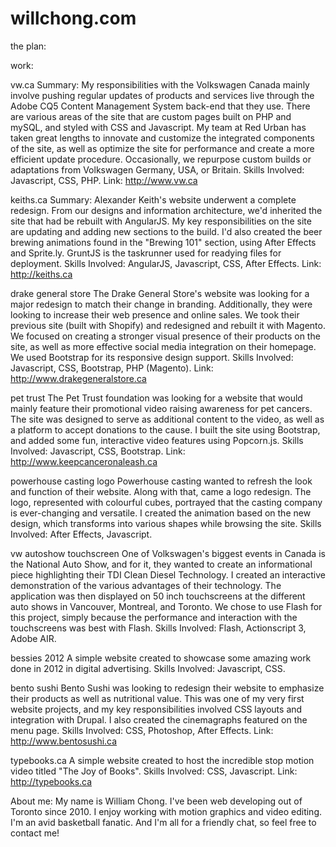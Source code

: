willchong.com
=============
the plan:

work:

vw.ca
Summary:
My responsibilities with the Volkswagen Canada mainly involve pushing regular updates of products and services live through the Adobe CQ5 Content Management System back-end that they use. There are various areas of the site that are custom pages built on PHP and mySQL, and styled with CSS and Javascript. My team at Red Urban has taken great lengths to innovate and customize the integrated components of the site, as well as optimize the site for performance and create a more efficient update procedure. Occasionally, we repurpose custom builds or adaptations from Volkswagen Germany, USA, or Britain.
Skills Involved:
Javascript, CSS, PHP.
Link:
http://www.vw.ca

keiths.ca
Summary: 
Alexander Keith's website underwent a complete redesign. From our designs and information architecture, we'd inherited the site that had be rebuilt with AngularJS. My key responsibilities on the site are updating and adding new sections to the build. I'd also created the beer brewing animations found in the "Brewing 101" section, using After Effects and Sprite.ly. GruntJS is the taskrunner used for readying files for deployment.
Skills Involved:
AngularJS, Javascript, CSS, After Effects.
Link:
http://keiths.ca

drake general store
The Drake General Store's website was looking for a major redesign to match their change in branding. Additionally, they were looking to increase their web presence and online sales. We took their previous site (built with Shopify) and redesigned and rebuilt it with Magento. We focused on creating a stronger visual presence of their products on the site, as well as more effective social media integration on their homepage. We used Bootstrap for its responsive design support.
Skills Involved:
Javascript, CSS, Bootstrap, PHP (Magento).
Link:
http://www.drakegeneralstore.ca

pet trust
The Pet Trust foundation was looking for a website that would mainly feature their promotional video raising awareness for pet cancers. The site was designed to serve as additional content to the video, as well as a platform to accept donations to the cause. I built the site using Bootstrap, and added some fun, interactive video features using Popcorn.js. 
Skills Involved:
Javascript, CSS, Bootstrap.
Link:
http://www.keepcanceronaleash.ca

powerhouse casting logo
Powerhouse casting wanted to refresh the look and function of their website. Along with that, came a logo redesign. The logo, represented with colourful cubes, portrayed that the casting company is ever-changing and versatile. I created the animation based on the new design, which transforms into various shapes while browsing the site.
Skills Involved:
After Effects, Javascript.

vw autoshow touchscreen
One of Volkswagen's biggest events in Canada is the National Auto Show, and for it, they wanted to create an informational piece highlighting their TDI Clean Diesel Technology. I created an interactive demonstration of the various advantages of their technology. The application was then displayed on 50 inch touchscreens at the different auto shows in Vancouver, Montreal, and Toronto. We chose to use Flash for this project, simply because the performance and interaction with the touchscreens was best with Flash.
Skills Involved:
Flash, Actionscript 3, Adobe AIR.

bessies 2012
A simple website created to showcase some amazing work done in 2012 in digital advertising.
Skills Involved:
Javascript, CSS.

bento sushi
Bento Sushi was looking to redesign their website to emphasize their products as well as nutritional value. This was one of my very first website projects, and my key responsibilities involved CSS layouts and integration with Drupal. I also created the cinemagraphs featured on the menu page.
Skills Involved:
CSS, Photoshop, After Effects.
Link:
http://www.bentosushi.ca

typebooks.ca
A simple website created to host the incredible stop motion video titled "The Joy of Books".
Skills Involved:
CSS, Javascript.
Link:
http://typebooks.ca

About me:
My name is William Chong. 
I've been web developing out of Toronto since 2010. 
I enjoy working with motion graphics and video editing. 
I'm an avid basketball fanatic. 
And I'm all for a friendly chat, so feel free to contact me!


